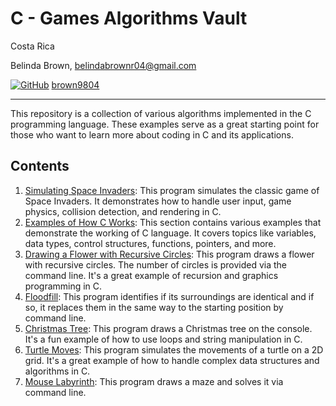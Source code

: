 # C - Games Algorithms Vault

Costa Rica

Belinda Brown, belindabrownr04@gmail.com

[![GitHub](https://img.shields.io/badge/--181717?logo=github&logoColor=ffffff)](https://github.com/)
[brown9804](https://github.com/brown9804)

----------

This repository is a collection of various algorithms implemented in the C programming language. These examples serve as a great starting point for those who want to learn more about coding in C and its applications.

## Contents

1. [Simulating Space Invaders](./1_SpaceInvaders/README.md): This program simulates the classic game of Space Invaders. It demonstrates how to handle user input, game physics, collision detection, and rendering in C.
2. [Examples of How C Works](./2_BeginnerExercises/README.md): This section contains various examples that demonstrate the working of C language. It covers topics like variables, data types, control structures, functions, pointers, and more.
3. [Drawing a Flower with Recursive Circles](./3_CircleFlowers/README.md): This program draws a flower with recursive circles. The number of circles is provided via the command line. It's a great example of recursion and graphics programming in C.
4. [Floodfill](./4_Floodfill/README.md): This program identifies if its surroundings are identical and if so, it replaces them in the same way to the starting position by command line.
5. [Christmas Tree](./5_ChristmasTree/README.md): This program draws a Christmas tree on the console. It's a fun example of how to use loops and string manipulation in C.
6. [Turtle Moves](./6_TurtlesMoves/README.md): This program simulates the movements of a turtle on a 2D grid. It's a great example of how to handle complex data structures and algorithms in C.
7. [Mouse Labyrinth](./7_MouseLabyrinth/README.md): This program draws a maze and solves it via command line.
